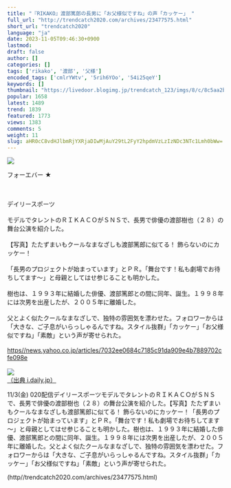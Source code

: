 ```yaml
---
title: "『RIKAKO』渡部篤郎の長男に「お父様似ですね」の声「カッケー」 "
full_url: "http://trendcatch2020.com/archives/23477575.html"
short_url: "trendcatch2020"
language: "ja"
date: 2023-11-05T09:46:30+0900
lastmod: 
draft: false
author: []
categories: []
tags: ['rikako', '渡部', '父様']
encoded_tags: ['cmlrYWtv', '5rih6YOo', '54i25qeY']
keywords: []
thumbnail: "https://livedoor.blogimg.jp/trendcatch_123/imgs/8/c/8c5aa2ba.jpg"
popular: 1658
latest: 1489
trend: 1839
featured: 1773
views: 1383
comments: 5
weight: 11
slug: aHR0cC8vdHJlbmRjYXRjaDIwMjAuY29tL2FyY2hpdmVzLzIzNDc3NTc1Lmh0bWw=
---
```


![](https://livedoor.blogimg.jp/trendcatch_123/imgs/8/c/8c5aa2ba.jpg)

<div><p>フォーエバー ★ </p><br> <br> デイリースポーツ <br> <br> モデルでタレントのＲＩＫＡＣＯがＳＮＳで、長男で俳優の渡部樹也（２８）の舞台公演を紹介した。 <br> <br> 【写真】たたずまいもクールなまなざしも渡部篤郎に似てる！ 飾らないのにカッケー！ <br> <br> 「長男のプロジェクトが始まっています」とＰＲ。「舞台です！私も劇場でお待ちしてます～」と母親としてはせ参じることも明かした。 <br> <br> 樹也は、１９９３年に結婚した俳優、渡部篤郎との間に同年、誕生。１９９８年には次男を出産したが、２００５年に離婚した。 <br> <br> 父とよく似たクールなまなざしで、独特の雰囲気を漂わせた。フォロワーからは「大きな、ご子息がいらっしゃるんですね。スタイル抜群」「カッケー」「お父様似ですね」「素敵」という声が寄せられた。 <br> <br> <a target='_blank' href='https//news.yahoo.co.jp/articles/7032ee0684c7185c91da909e4b7889702cfe098e'>https//news.yahoo.co.jp/articles/7032ee0684c7185c91da909e4b7889702cfe098e</a> <br> <br> <a href='https//i.daily.jp/gossip/2023/11/03/Images/f_16987660.jpg' target='_blank' class='' id='img_1_1'><img src='https//livedoor.blogimg.jp/trendcatch_123/imgs/f/a/facd6b43.jpg'><br>（出典 i.daily.jp）<br></a> <p>11/3(金) 020配信デイリースポーツモデルでタレントのＲＩＫＡＣＯがＳＮＳで、長男で俳優の渡部樹也（２８）の舞台公演を紹介した。【写真】たたずまいもクールなまなざしも渡部篤郎に似てる！ 飾らないのにカッケー！「長男のプロジェクトが始まっています」とＰＲ。「舞台です！私も劇場でお待ちしてます～」と母親としてはせ参じることも明かした。樹也は、１９９３年に結婚した俳優、渡部篤郎との間に同年、誕生。１９９８年には次男を出産したが、２００５年に離婚した。父とよく似たクールなまなざしで、独特の雰囲気を漂わせた。フォロワーからは「大きな、ご子息がいらっしゃるんですね。スタイル抜群」「カッケー」「お父様似ですね」「素敵」という声が寄せられた。</p></div>

(http//trendcatch2020.com/archives/23477575.html)

